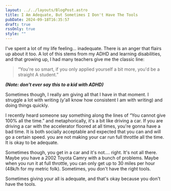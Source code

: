 ```yaml
---
layout: ../../layouts/BlogPost.astro
title: I Am Adequate, But Sometimes I Don't Have The Tools
pubDate: 2024-09-18T16:35:57
draft: true
rssOnly: true
style: ""
---
```

I've spent a lot of my life feeling… inadequate. There is an anger that flairs up about it too. A lot of this stems from my ADHD and learning disabilities, and that growing up, I had many teachers give me the classic line:

> “You're so smart, if you only applied yourself a bit more, you'd be a straight A student.” 

***(Note: don't ever say this to a kid with ADHD)***

Sometimes though, I really am giving all that I have in that moment. I struggle a lot with writing (y'all know how consistent I am with writing) and doing things quickly.

I recently heard someone say something along the lines of “You cannot give 100% all the time.” and metaphorically, it's a bit like driving a car. If you are driving a car with the accelerator floored at all times, you're gonna have a bad time. It is both socially acceptable and expected that you can and will go a certain speed. you are not making your car run full throttle all the time. It is okay to be adequate.

Sometimes though, you get in a car and it's not…. right. It's not all there. Maybe you have a 2002 Toyota Camry with a bunch of problems. Maybe when you run it at full throttle, you can only get up to 30 miles per hour (48k/h for my metric folk).  Sometimes, you don't have the right tools. 





Sometimes giving your all is adequate, and that's okay because you don't have the tools.




